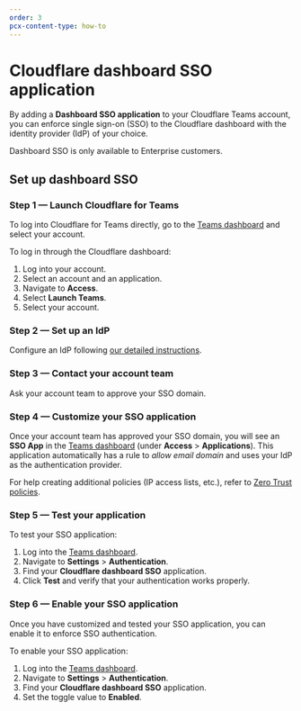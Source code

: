 ```yaml
---
order: 3
pcx-content-type: how-to
---
```


# Cloudflare dashboard SSO application

By adding a **Dashboard SSO application** to your Cloudflare Teams account, you can enforce single sign-on (SSO) to the Cloudflare dashboard with the identity provider (IdP) of your choice.

<Aside type="note">

Dashboard SSO is only available to Enterprise customers.

</Aside>

## Set up dashboard SSO

### Step 1 — Launch Cloudflare for Teams

To log into Cloudflare for Teams directly, go to the [Teams dashboard](https://dash.teams.cloudflare.com/) and select your account.

To log in through the Cloudflare dashboard:

1. Log into your account.
1. Select an account and an application.
1. Navigate to **Access**.
1. Select **Launch Teams**.
1. Select your account.

### Step 2 — Set up an IdP

Configure an IdP following [our detailed instructions](/identity/idp-integration).

### Step 3 — Contact your account team

Ask your account team to approve your SSO domain.

### Step 4 — Customize your SSO application

Once your account team has approved your SSO domain, you will see an **SSO App** in the [Teams dashboard](https://dash.teams.cloudflare.com/) (under **Access** > **Applications**). This application automatically has a rule to *allow email domain* and uses your IdP as the authentication provider.

For help creating additional policies (IP access lists, etc.), refer to [Zero Trust policies](/policies/zero-trust).

### Step 5 — Test your application

To test your SSO application:

1. Log into the [Teams dashboard](https://dash.teams.cloudflare.com/).
1. Navigate to **Settings** > **Authentication**.
1. Find your **Cloudflare dashboard SSO** application.
1. Click **Test** and verify that your authentication works properly.

### Step 6 — Enable your SSO application

Once you have customized and tested your SSO application, you can enable it to enforce SSO authentication.

To enable your SSO application:

1. Log into the [Teams dashboard](https://dash.teams.cloudflare.com/).
1. Navigate to **Settings** > **Authentication**.
1. Find your **Cloudflare dashboard SSO** application.
1. Set the toggle value to **Enabled**.